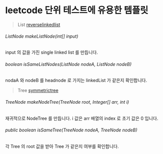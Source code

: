 # leetcode 단위 테스트에 유용한 템플릿

> List
[reverselinkedlist](https://github.com/Hyune-c/algorithm/blob/master/src/test/java/leetcode/reverselinkedlist/ReverselinkedlistTest.java)

###### ListNode makeListNode(int[] input) 
input 의 값을 가진 single linked list 를 만듭니다.

###### boolean isSameListNodes(ListNode nodeA, ListNode nodeB)
nodaA 와 nodeB 를 headnode 로 가지는 linkedList 가 같은지 확인합니다.

> Tree
[symmetrictree](https://github.com/Hyune-c/algorithm/blob/master/src/test/java/leetcode/symmetrictree/SymmetrictreeTest.java)
  
###### TreeNode makeNodeTree(TreeNode root, Integer[] arr, int i) 
재귀적으로 NodeTree 를 만듭니다. i 값은 arr 배열의 index 로 초기 값은 0 입니다.  

###### public boolean isSameTree(TreeNode nodeA, TreeNode nodeB)
각 Tree 의 root 값을 받아 Tree 가 같은지 여부를 확인합니다.
